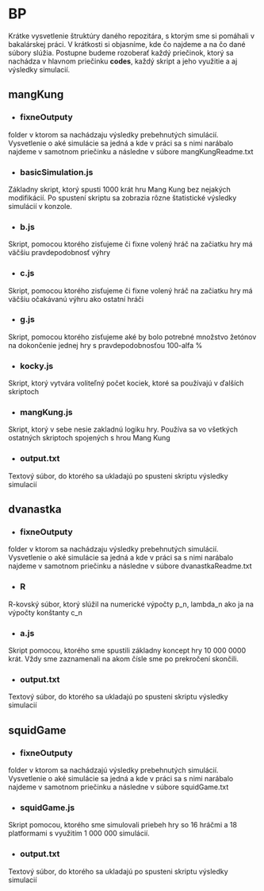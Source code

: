 # BP 
Krátke vysvetlenie štruktúry daného repozitára, s ktorým sme si pomáhali v bakalárskej práci. V krátkosti si objasníme, kde čo najdeme a na čo dané súbory slúžia. 
Postupne budeme rozoberať každý priečinok, ktorý sa nachádza v hlavnom priečinku **codes**, každý skript a jeho využitie a aj výsledky simulacií.

##  mangKung

 - ### fixneOutputy
folder v ktorom sa nachádzaju výsledky prebehnutých simulácií. Vysvetlenie o aké simulácie sa jedná a kde v práci sa s nimi narábalo najdeme v samotnom priečinku a následne v súbore mangKungReadme.txt
 - ### basicSimulation.js
Základny skript, ktorý spusti 1000 krát hru Mang Kung bez nejakých modifikácií. Po spustení skriptu sa zobrazia rôzne štatistické výsledky simulácií v konzole.
 - ### b.js
 Skript, pomocou ktorého zisťujeme či fixne volený hráč na začiatku hry má väčšiu pravdepodobnosť výhry
 - ### c.js 
 Skript, pomocou ktorého zisťujeme či fixne volený hráč na začiatku hry má väčšiu očakávanú výhru ako ostatní hráči
 
- ### g.js
 Skript, pomocou ktorého zisťujeme aké by bolo potrebné množstvo žetónov na dokončenie jednej hry s pravdepodobnosťou 100-alfa %
- ### kocky.js 
Skript, ktorý vytvára voliteľný počet kociek, ktoré sa používajú v ďalších skriptoch
- ### mangKung.js
 Skript, ktorý v sebe nesie zakladnú logiku hry. Používa sa vo všetkých ostatných skriptoch spojených s hrou Mang Kung
- ### output.txt
 Textový súbor, do ktorého sa ukladajú po spusteni skriptu výsledky simulacií

## dvanastka
- ### fixneOutputy
 folder v ktorom sa nachádzaju výsledky prebehnutých simulácií. Vysvetlenie o aké simulácie sa jedná a kde v práci sa s nimi narábalo najdeme v samotnom priečinku a následne v súbore dvanastkaReadme.txt
- ### R
R-kovský súbor, ktorý slúžil na numerické výpočty p_n, lambda_n ako ja na  výpočty konštanty c_n
- ### a.js
Skript pomocou, ktorého sme spustili základny koncept hry 10 000 0000 krát. Vždy sme zaznamenali na akom čísle sme po prekročení skončili.
- ### output.txt
 Textový súbor, do ktorého sa ukladajú po spusteni skriptu výsledky simulacií


## squidGame
- ### fixneOutputy
folder v ktorom sa nachádzajú výsledky prebehnutých simulácií. Vysvetlenie o aké simulácie sa jedná a kde v práci sa s nimi narábalo najdeme v samotnom priečinku a následne v súbore squidGame.txt
- ### squidGame.js
Skript pomocou, ktorého sme simulovali priebeh hry so 16 hráčmi a 18 platformami s využitím 1 000 000 simulácií.
- ### output.txt
 Textový súbor, do ktorého sa ukladajú po spusteni skriptu výsledky simulacií
